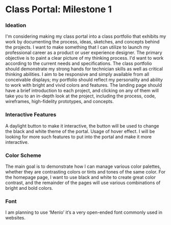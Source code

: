 # Class Portal: Milestone 1


### Ideation
I'm considering making my class portal into a class portfolio that exhibits my work by documenting the process, ideas, sketches, and concepts behind the projects. I want to make something that I can utilize to launch my professional career as a product or user experience designer. The primary objective is to paint a clear picture of my thinking process. I'd want to work according to the current needs and specifications. The class portfolio should demonstrate my strong hands for technician skills as well as critical thinking abilities. 
I aim to be responsive and simply available from all conceivable displays; my portfolio should reflect my personality and ability to work with bright and vivid colors and features. 
The landing page should have a brief introduction to each project, and clicking on any of them will take you to an in-depth look at the project, including the process, code, wireframes, high-fidelity prototypes, and concepts.

### Interactive Features
A daylight button to make it interactive, the button will be used to change the black and white theme of the portal. Usage of hover effect. I will be looking for more such features to put into the portal and make it more interactive.

### Color Scheme
The main goal is to demonstrate how I can manage various color palettes, whether they are contrasting colors or tints and tones of the same color. 
For the homepage page, I want to use black and white to create great color contrast, and the remainder of the pages will use various combinations of bright and bold colors.

### Font 
I am planning to use ‘Menlo’ it’s a very open-ended font commonly used in websites.

